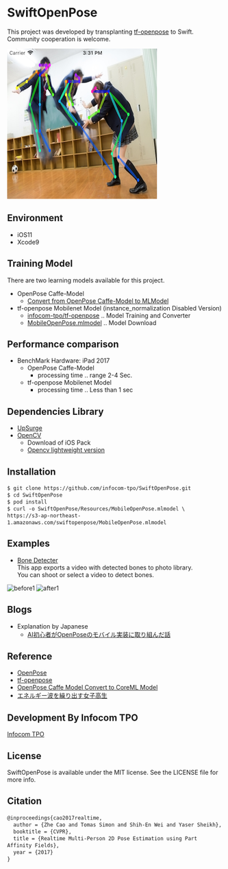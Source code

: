# SwiftOpenPose

This project was developed by transplanting [tf-openpose](https://github.com/ildoonet/tf-openpose) to Swift.  
Community cooperation is welcome.  

![swiftopenpose_result](images/swiftopenpose_result.png)

## Environment
* iOS11
* Xcode9

## Training Model

There are two learning models available for this project.

* OpenPose Caffe-Model
  * [Convert from OpenPose Caffe-Model to MLModel](doc/CaffeToMLModel.md)
* tf-openpose Mobilenet Model (instance_normalization Disabled Version)
  * [infocom-tpo/tf-openpose](https://github.com/infocom-tpo/tf-openpose/tree/master/convert) .. Model Training and Converter
  * [MobileOpenPose.mlmodel](https://s3-ap-northeast-1.amazonaws.com/swiftopenpose/MobileOpenPose.mlmodel) .. Model Download

## Performance comparison

* BenchMark Hardware: iPad 2017
  * OpenPose Caffe-Model
    * processing time .. range 2-4 Sec.
  * tf-openpose Mobilenet Model
    * processing time .. Less than 1 sec

## Dependencies Library

* [UpSurge](https://github.com/aleph7/Upsurge)
* [OpenCV](https://opencv.org/releases.html)
  * Download of iOS Pack
  * [Opencv lightweight version](doc/openpose_minimum.md)

## Installation

```
$ git clone https://github.com/infocom-tpo/SwiftOpenPose.git
$ cd SwiftOpenPose
$ pod install
$ curl -o SwiftOpenPose/Resources/MobileOpenPose.mlmodel \
https://s3-ap-northeast-1.amazonaws.com/swiftopenpose/MobileOpenPose.mlmodel
```

## Examples

* [Bone Detecter](examples/BoneDetecter)  
This app exports a video with detected bones to photo library.  
You can shoot or select a video to detect bones.

![before1](examples/BoneDetecter/images/before1.gif)
![after1](examples/BoneDetecter/images/after1.gif)

## Blogs

* Explanation by Japanese
  * [AI初心者がOpenPoseのモバイル実装に取り組んだ話](https://qiita.com/otmb/items/b924b5f600db1ce11037)

## Reference

* [OpenPose](https://github.com/CMU-Perceptual-Computing-Lab/openpose)
* [tf-openpose](https://github.com/ildoonet/tf-openpose)
* [OpenPose Caffe Model Convert to CoreML Model](https://gist.github.com/otmb/7b2e1caf3330b97c82dc217af5844ad5)
* [エネルギー波を繰り出す女子高生](https://www.pakutaso.com/20151016274post-6129.html)

## Development By Infocom TPO

[Infocom TPO](https://lab.infocom.co.jp/)

## License

SwiftOpenPose is available under the MIT license. See the LICENSE file for more info.

## Citation

```
@inproceedings{cao2017realtime,
  author = {Zhe Cao and Tomas Simon and Shih-En Wei and Yaser Sheikh},
  booktitle = {CVPR},
  title = {Realtime Multi-Person 2D Pose Estimation using Part Affinity Fields},
  year = {2017}
}
```